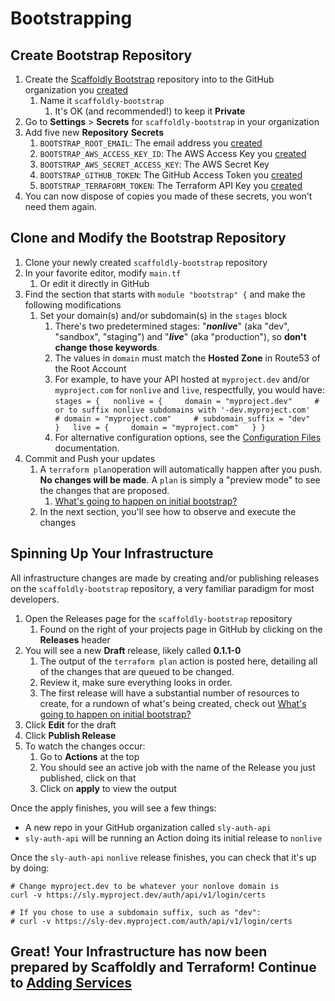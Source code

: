 # Bootstrapping

## Create Bootstrap Repository

1. Create the [Scaffoldly Bootstrap](https://github.com/scaffoldly/bootstrap-template/generate) repository into to the GitHub organization you [created](prerequisites.md)
   1. Name it `scaffoldly-bootstrap`
      1. It's OK \(and recommended!\) to keep it **Private**
2. Go to **Settings** &gt; **Secrets** for `scaffoldly-bootstrap` in your organization
3. Add five new **Repository** **Secrets**
   1. `BOOTSTRAP_ROOT_EMAIL`: The email address you [created](prerequisites.md#dedicated-email-address)
   2. `BOOTSTRAP_AWS_ACCESS_KEY_ID`: The AWS Access Key you [created](prerequisites.md#aws-root-account)
   3. `BOOTSTRAP_AWS_SECRET_ACCESS_KEY`: The AWS Secret Key
   4. `BOOTSTRAP_GITHUB_TOKEN`: The GitHub Access Token you [created](prerequisites.md#github-organization-and-token)
   5. `BOOTSTRAP_TERRAFORM_TOKEN`: The Terraform API Key you [created](prerequisites.md#terraform-cloud)
4. You can now dispose of copies you made of these secrets, you won't need them again.

## Clone and Modify the Bootstrap Repository

1. Clone your newly created `scaffoldly-bootstrap` repository
2. In your favorite editor, modify `main.tf`
   1. Or edit it directly in GitHub
3. Find the section that starts with `module "bootstrap" {` and make the following modifications
   1. Set your domain\(s\) and/or subdomain\(s\) in the `stages` block
      1. There's two predetermined stages: "_**nonlive**_" \(aka "dev", "sandbox", "staging"\) and "_**live**_" \(aka "production"\), so **don't change those keywords**.
      2. The values in `domain` must match the **Hosted Zone** in Route53 of the Root Account
      3. For example, to have your API hosted at `myproject.dev` and/or `myproject.com` for `nonlive` and `live`, respectfully, you would have: `stages = {   nonlive = {     domain = "myproject.dev"     # or to suffix nonlive subdomains with '-dev.myproject.com'     # domain = "myproject.com"     # subdomain_suffix = "dev"   }   live = {     domain = "myproject.com"   } }`
      4. For alternative configuration options, see the [Configuration Files](../infrastructure-old/configuration-files/) documentation.
4. Commit and Push your updates
   1. A `terraform plan`operation will automatically happen after you push. **No changes will be made**. A `plan` is simply a "preview mode" to see the changes that are proposed.
      1. [What's going to happen on initial bootstrap?](../infrastructure-old/faqs.md#aws-org)
   2. In the next section, you'll see how to observe and execute the changes

## Spinning Up Your Infrastructure

All infrastructure changes are made by creating and/or publishing releases on the `scaffoldly-bootstrap` repository, a very familiar paradigm for most developers.

1. Open the Releases page for the `scaffoldly-bootstrap` repository
   1. Found on the right of your projects page in GitHub by clicking on the **Releases** header
2. You will see a new **Draft** release, likely called **0.1.1-0**
   1. The output of the `terraform plan` action is posted here, detailing all of the changes that are queued to be changed.
   2. Review it, make sure everything looks in order.
   3. The first release will have a substantial number of resources to create, for a rundown of what's being created, check out [What's going to happen on initial bootstrap?](../infrastructure-old/faqs.md#aws-org)
3. Click **Edit** for the draft
4. Click **Publish Release**
5. To watch the changes occur:
   1. Go to **Actions** at the top
   2. You should see an active job with the name of the Release you just published, click on that
   3. Click on **apply** to view the output

Once the apply finishes, you will see a few things:

* A new repo in your GitHub organization called `sly-auth-api`
* `sly-auth-api` will be running an Action doing its initial release to `nonlive`

Once the `sly-auth-api` `nonlive` release finishes, you can check that it's up by doing:

```text
# Change myproject.dev to be whatever your nonlove domain is
curl -v https://sly.myproject.dev/auth/api/v1/login/certs

# If you chose to use a subdomain suffix, such as "dev":
# curl -v https://sly-dev.myproject.com/auth/api/v1/login/certs
```

## Great! Your Infrastructure has now been prepared by Scaffoldly and Terraform! Continue to [Adding Services](adding-services.md)

